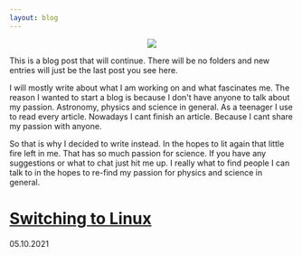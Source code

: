 ```yaml
---
layout: blog
---
```

<div align="center">
<b><img src="https://render.githubusercontent.com/render/math?math=S = k*log(W)"></b>
</div>

This is a blog post that will continue. There will be no folders and new entries will just be the last post you see here.

I will mostly write about what I am working on and what fascinates me. The reason I wanted to start a blog is because I don't have anyone to talk about my passion. Astronomy, physics and science in general. As a teenager I use to read every article. Nowadays I cant finish an article. Because I cant share my passion with anyone.

So that is why I decided to write instead. In the hopes to lit again that little fire left in me. That has so much passion for science. If you have any suggestions or what to chat just hit me up. I really what to find people I can talk to in the hopes to re-find my passion for physics and science in general.



# [Switching to Linux](./blogs/05-10-2021.md)
05.10.2021



